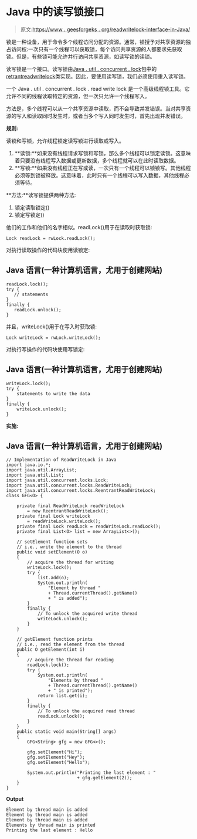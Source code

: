 # Java 中的读写锁接口

> 原文:[https://www . geesforgeks . org/readwritelock-interface-in-Java/](https://www.geeksforgeeks.org/readwritelock-interface-in-java/)

锁是一种设备，用于命令多个线程访问分配的资源。通常，锁授予对共享资源的独占访问权:一次只有一个线程可以获取锁，每个访问共享资源的人都要求先获取锁。但是，有些锁可能允许并行访问共享资源，如读写锁的读锁。

读写锁是一个接口。读写锁由[Java . util . concurrent . lock](https://www.geeksforgeeks.org/java-util-concurrent-package/)包中的[retrantreadwritelock](https://www.geeksforgeeks.org/reentrant-lock-java/)类实现。因此，要使用读写锁，我们必须使用重入读写锁。

一个 Java . util . concurrent . lock . read write lock 是一个高级线程锁工具。它允许不同的线程读取特定的资源，但一次只允许一个线程写入。

方法是，多个线程可以从一个共享资源中读取，而不会导致并发错误。当对共享资源的写入和读取同时发生时，或者当多个写入同时发生时，首先出现并发错误。

**规则:**

读锁和写锁，允许线程锁定读写锁进行读取或写入。

1.  **读锁:**如果没有线程请求写锁和写锁，那么多个线程可以锁定读锁。这意味着只要没有线程写入数据或更新数据，多个线程就可以在此时读取数据。
2.  **写锁:**如果没有线程正在写或读，一次只有一个线程可以锁锁写。其他线程必须等到锁被释放。这意味着，此时只有一个线程可以写入数据，其他线程必须等待。

**方法:**读写锁提供两种方法:

1.  锁定读取锁定()
2.  锁定写锁定()

他们的工作和他们的名字相似。readLock()用于在读取时获取锁:

```
Lock readLock = rwLock.readLock();
```

对执行读取操作的代码块使用读锁定:

## Java 语言(一种计算机语言，尤用于创建网站)

```
readLock.lock();
try {
   // statements 
} 
finally {
   readLock.unlock();
}
```

并且，writeLock()用于在写入时获取锁:

```
Lock writeLock = rwLock.writeLock();
```

对执行写操作的代码块使用写锁定:

## Java 语言(一种计算机语言，尤用于创建网站)

```
writeLock.lock();
try {
    statements to write the data
} 
finally {
    writeLock.unlock();
}
```

**实施:**

## Java 语言(一种计算机语言，尤用于创建网站)

```
// Implementation of ReadWriteLock in Java
import java.io.*;
import java.util.ArrayList;
import java.util.List;
import java.util.concurrent.locks.Lock;
import java.util.concurrent.locks.ReadWriteLock;
import java.util.concurrent.locks.ReentrantReadWriteLock;
class GFG<O> {

    private final ReadWriteLock readWriteLock
        = new ReentrantReadWriteLock();
    private final Lock writeLock
        = readWriteLock.writeLock();
    private final Lock readLock = readWriteLock.readLock();
    private final List<O> list = new ArrayList<>();

    // setElement function sets
    // i.e., write the element to the thread
    public void setElement(O o)
    {
        // acquire the thread for writing
        writeLock.lock();
        try {
            list.add(o);
            System.out.println(
                "Element by thread "
                + Thread.currentThread().getName()
                + " is added");
        }
        finally {
            // To unlock the acquired write thread
            writeLock.unlock();
        }
    }

    // getElement function prints
    // i.e., read the element from the thread
    public O getElement(int i)
    {
        // acquire the thread for reading
        readLock.lock();
        try {
            System.out.println(
                "Elements by thread "
                + Thread.currentThread().getName()
                + " is printed");
            return list.get(i);
        }
        finally {
            // To unlock the acquired read thread
            readLock.unlock();
        }
    }
    public static void main(String[] args)
    {
        GFG<String> gfg = new GFG<>();

        gfg.setElement("Hi");
        gfg.setElement("Hey");
        gfg.setElement("Hello");

        System.out.println("Printing the last element : "
                           + gfg.getElement(2));
    }
}
```

**Output**

```
Element by thread main is added
Element by thread main is added
Element by thread main is added
Elements by thread main is printed
Printing the last element : Hello
```